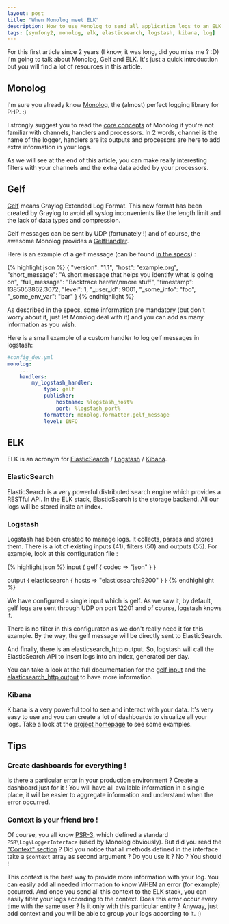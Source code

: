 ```yaml
---
layout: post
title: "When Monolog meet ELK"
description: How to use Monolog to send all application logs to an ELK stack
tags: [symfony2, monolog, elk, elasticsearch, logstash, kibana, log]
---
```


For this first article since 2 years (I know, it was long, did you miss me ? :D)
I'm going to talk about Monolog, Gelf and ELK. It's just a quick introduction
but you will find a lot of resources in this article.

## Monolog

I'm sure you already know [Monolog](https://github.com/Seldaek/monolog), the
(almost) perfect logging library for PHP. :)

I strongly suggest you to read the [core
concepts](https://github.com/Seldaek/monolog#core-concepts) of Monolog if
you're not familiar with channels, handlers and processors. In 2 words, channel
is the name of the logger, handlers are its outputs and processors are here to
add extra information in your logs.

As we will see at the end of this article, you can make really interesting
filters with your channels and the extra data added by your processors.

## Gelf

[Gelf](http://graylog2.org/gelf) means Graylog Extended Log Format. This new
format has been created by Graylog to avoid all syslog inconvenients like the
length limit and the lack of data types and compression.

Gelf messages can be sent by UDP (fortunately !) and of course, the awesome
Monolog provides a
[GelfHandler](https://github.com/Seldaek/monolog/blob/master/src/Monolog/Handler/GelfHandler.php).

Here is an example of a gelf message (can be found [in the
specs](http://graylog2.org/gelf#specs)) :

{% highlight json %}
{
  "version": "1.1",
  "host": "example.org",
  "short_message": "A short message that helps you identify what is going on",
  "full_message": "Backtrace here\n\nmore stuff",
  "timestamp": 1385053862.3072,
  "level": 1,
  "_user_id": 9001,
  "_some_info": "foo",
  "_some_env_var": "bar"
}
{% endhighlight %}

As described in the specs, some information are mandatory (but don't worry
about it, just let Monolog deal with it) and you can add as many information
as you wish.

Here is a small example of a custom handler to log gelf messages in logstash:

```yml
#config_dev.yml
monolog:
    ...
    handlers:
        my_logstash_handler:
            type: gelf
            publisher:
                hostname: %logstash_host%
                port: %logstash_port%
            formatter: monolog.formatter.gelf_message
            level: INFO
```

## ELK

ELK is an acronym for [ElasticSearch](http://www.elasticsearch.org/) /
[Logstash](http://logstash.net/) /
[Kibana](http://www.elasticsearch.org/overview/kibana/).

### ElasticSearch

ElasticSearch is a very powerful distributed search engine which provides a RESTful
API. In the ELK stack, ElasticSearch is the storage backend. All our logs will
be stored insite an index.

### Logstash

Logstash has been created to manage logs. It collects, parses and stores them.
There is a lot of existing inputs (41), filters (50) and outputs (55). For
example, look at this configuration file :

{% highlight json %}
input {
    gelf {
        codec => "json"
    }
}

output {
    elasticsearch {
        hosts => "elasticsearch:9200"
    }
}
{% endhighlight %}

We have configured a single input which is gelf. As we saw it, by default, gelf
logs are sent through UDP on port 12201 and of course, logstash knows it.

There is no filter in this configuraton as we don't really need it for this
example. By the way, the gelf message will be directly sent to ElasticSearch.

And finally, there is an elasticsearch_http output. So, logstash will call the
ElasticSearch API to insert logs into an index, generated per day.

You can take a look at the full documentation for the [gelf
input](http://logstash.net/docs/1.4.2/inputs/gelf) and the [elasticsearch_http
output](http://logstash.net/docs/1.4.2/outputs/elasticsearch_http) to have more
information.

### Kibana

Kibana is a very powerful tool to see and interact with your data. It's very
easy to use and you can create a lot of dashboards to visualize all your logs.
Take a look at the [project
homepage](http://www.elasticsearch.org/overview/kibana/) to see some examples.

## Tips

### Create dashboards for everything !

Is there a particular error in your production environment ? Create a dashboard
just for it ! You will have all available information in a single place, it
will be easier to aggregate information and understand when the error occurred.

### Context is your friend bro !

Of course, you all know
[PSR-3](https://github.com/php-fig/fig-standards/blob/master/accepted/PSR-3-logger-interface.md),
which defined a standard `PSR\Log\LoggerInterface` (used by Monolog obviously).
But did you read the ["Context"
section](https://github.com/php-fig/fig-standards/blob/master/accepted/PSR-3-logger-interface.md#13-context)
? Did you notice that all methods defined in the interface take a `$context`
array as second argument ? Do you use it ? No ? You should !

This context is the best way to provide more information with your log. You can
easily add all needed information to know WHEN an error (for example)
occurred. And once you send all this context to the ELK stack, you can easily
filter your logs according to the context. Does this error occur every time
with the same user ? Is it only with this particular entity ? Anyway, just add
context and you will be able to group your logs according to it. :)
